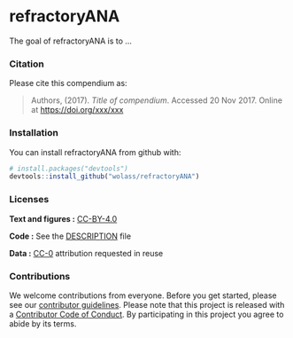 
<!-- README.md is generated from README.Rmd. Please edit that file -->
refractoryANA
=============

The goal of refractoryANA is to ...

### Citation

Please cite this compendium as:

> Authors, (2017). *Title of compendium*. Accessed 20 Nov 2017. Online at <https://doi.org/xxx/xxx>

### Installation

You can install refractoryANA from github with:

``` r
# install.packages("devtools")
devtools::install_github("wolass/refractoryANA")
```

### Licenses

**Text and figures :** [CC-BY-4.0](http://creativecommons.org/licenses/by/4.0/)

**Code :** See the [DESCRIPTION](DESCRIPTION) file

**Data :** [CC-0](http://creativecommons.org/publicdomain/zero/1.0/) attribution requested in reuse

### Contributions

We welcome contributions from everyone. Before you get started, please see our [contributor guidelines](CONTRIBUTING.md). Please note that this project is released with a [Contributor Code of Conduct](CONDUCT.md). By participating in this project you agree to abide by its terms.
